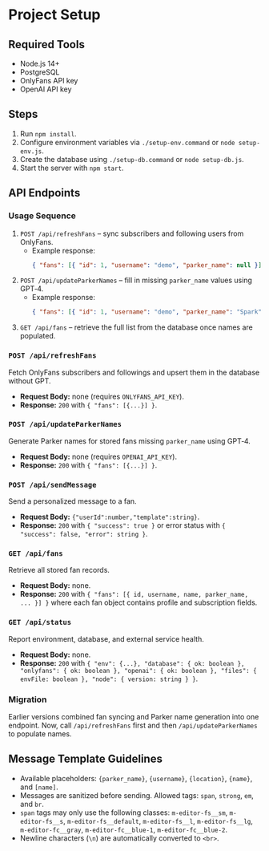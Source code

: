 # Project Setup

## Required Tools
- Node.js 14+
- PostgreSQL
- OnlyFans API key
- OpenAI API key

## Steps
1. Run `npm install`.
2. Configure environment variables via `./setup-env.command` or `node setup-env.js`.
3. Create the database using `./setup-db.command` or `node setup-db.js`.
4. Start the server with `npm start`.

## API Endpoints

### Usage Sequence
1. `POST /api/refreshFans` – sync subscribers and following users from OnlyFans.
   - Example response:
     ```json
     { "fans": [{ "id": 1, "username": "demo", "parker_name": null }] }
     ```
2. `POST /api/updateParkerNames` – fill in missing `parker_name` values using GPT‑4.
   - Example response:
     ```json
     { "fans": [{ "id": 1, "username": "demo", "parker_name": "Spark" }] }
     ```
3. `GET /api/fans` – retrieve the full list from the database once names are populated.

### `POST /api/refreshFans`
Fetch OnlyFans subscribers and followings and upsert them in the database without GPT.
- **Request Body:** none (requires `ONLYFANS_API_KEY`).
- **Response:** `200` with `{ "fans": [{...}] }`.

### `POST /api/updateParkerNames`
Generate Parker names for stored fans missing `parker_name` using GPT‑4.
- **Request Body:** none (requires `OPENAI_API_KEY`).
- **Response:** `200` with `{ "fans": [{...}] }`.

### `POST /api/sendMessage`
Send a personalized message to a fan.
- **Request Body:** `{"userId":number,"template":string}`.
- **Response:** `200` with `{ "success": true }` or error status with `{ "success": false, "error": string }`.

### `GET /api/fans`
Retrieve all stored fan records.
- **Request Body:** none.
- **Response:** `200` with `{ "fans": [{ id, username, name, parker_name, ... }] }` where each fan object contains profile and subscription fields.

### `GET /api/status`
Report environment, database, and external service health.
- **Request Body:** none.
- **Response:** `200` with `{ "env": {...}, "database": { ok: boolean }, "onlyfans": { ok: boolean }, "openai": { ok: boolean }, "files": { envFile: boolean }, "node": { version: string } }`.

### Migration
Earlier versions combined fan syncing and Parker name generation into one endpoint.
Now, call `/api/refreshFans` first and then `/api/updateParkerNames` to populate names.

## Message Template Guidelines

- Available placeholders: `{parker_name}`, `{username}`, `{location}`, `{name}`, and `[name]`.
- Messages are sanitized before sending. Allowed tags: `span`, `strong`, `em`, and `br`.
- `span` tags may only use the following classes: `m-editor-fs__sm`, `m-editor-fs__s`, `m-editor-fs__default`, `m-editor-fs__l`, `m-editor-fs__lg`, `m-editor-fc__gray`, `m-editor-fc__blue-1`, `m-editor-fc__blue-2`.
- Newline characters (`\n`) are automatically converted to `<br>`.
